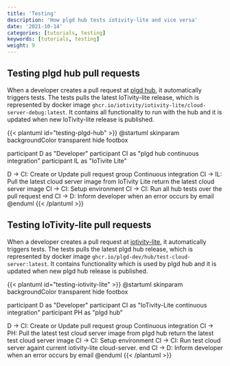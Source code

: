 ```yaml
---
title: 'Testing'
description: 'How plgd hub tests iotivity-lite and vice versa'
date: '2021-10-14'
categories: [tutorials, testing]
keywords: [tutorials, testing]
weight: 9
---
```


## Testing plgd hub pull requests

When a developer creates a pull request at [plgd hub](https://github.com/plgd-dev/hub), it automatically triggers tests. The tests pulls the latest IoTivity-lite release, which is represented by docker image `ghcr.io/iotivity/iotivity-lite/cloud-server-debug:latest`. It contains all functionality to run with the hub and it is updated when new IoTivity-lite release is published.

{{< plantuml id="testing-plgd-hub" >}}
@startuml
skinparam backgroundColor transparent
hide footbox

participant D as "Developer"
participant CI as "plgd hub continuous integration"
participant IL as "IoTivite Lite"

D -> CI: Create or Update pull request
group Continuous integration
    CI -> IL: Pull the latest cloud server image from IoTivity Lite
    return the latest cloud server image
    CI -> CI: Setup environment
    CI -> CI: Run all hub tests over the pull request
end
CI -> D: Inform developer when an error occurs by email
@enduml
{{< /plantuml >}}

## Testing IoTivity-lite pull requests

When a developer creates a pull request at [iotivity-lite](https://github.com/iotivity/iotivity-lite), it automatically triggers tests. The tests pulls the latest plgd hub release, which is represented by docker image `ghcr.io/plgd-dev/hub/test-cloud-server:latest`. It contains functionality which is used by plgd hub and it is updated when new plgd hub release is published.

{{< plantuml id="testing-iotivity-lite" >}}
@startuml
skinparam backgroundColor transparent
hide footbox

participant D as "Developer"
participant CI as "IoTivity-Lite continuous integration"
participant PH as "plgd hub"

D -> CI: Create or Update pull request
group Continuous integration
    CI -> PH: Pull the latest test cloud server image from plgd hub
    return the latest test cloud server image
    CI -> CI: Setup environment
    CI -> CI: Run test cloud server againt current iotivity-lite cloud-server.
end
CI -> D: Inform developer when an error occurs by email
@enduml
{{< /plantuml >}}
